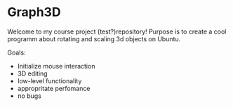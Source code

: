 # Graph3D
Welcome to my course project (test?)repository! 
Purpose is to create a cool programm about rotating and scaling 3d objects on Ubuntu.

Goals:
  * Initialize mouse interaction
  * 3D editing
  * low-level functionality
  * appropritate perfomance
  * no bugs

